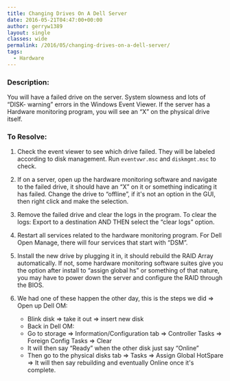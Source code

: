 ```yaml
---
title: Changing Drives On A Dell Server
date: 2016-05-21T04:47:00+00:00
author: gerryw1389
layout: single
classes: wide
permalink: /2016/05/changing-drives-on-a-dell-server/
tags:
  - Hardware
---
```

<!--more-->

### Description:

You will have a failed drive on the server. System slowness and lots of &#8220;DISK- warning&#8221; errors in the Windows Event Viewer. If the server has a Hardware monitoring program, you will see an &#8220;X&#8221; on the physical drive itself.

### To Resolve:

1. Check the event viewer to see which drive failed. They will be labeled according to disk management. Run `eventvwr.msc` and `diskmgmt.msc` to check.

2. If on a server, open up the hardware monitoring software and navigate to the failed drive, it should have an &#8220;X&#8221; on it or something indicating it has failed. Change the drive to &#8220;offline&#8221;, if it's not an option in the GUI, then right click and make the selection.

3. Remove the failed drive and clear the logs in the program. To clear the logs: Export to a destination AND THEN select the &#8220;clear logs&#8221; option.

4. Restart all services related to the hardware monitoring program. For Dell Open Manage, there will four services that start with &#8220;DSM&#8221;.

5. Install the new drive by plugging it in, it should rebuild the RAID Array automatically. If not, some hardware monitoring software suites give you the option after install to &#8220;assign global hs&#8221; or something of that nature, you may have to power down the server and configure the RAID through the BIOS.

6. We had one of these happen the other day, this is the steps we did => Open up Dell OM:  
   - Blink disk => take it out => insert new disk  
   - Back in Dell OM:  
   - Go to storage => Information/Configuration tab => Controller Tasks => Foreign Config Tasks => Clear  
   - It will then say &#8220;Ready&#8221; when the other disk just say &#8220;Online&#8221;  
   - Then go to the physical disks tab => Tasks => Assign Global HotSpare => It will then say rebuilding and eventually Online once it's complete.